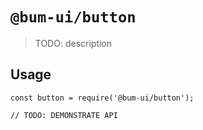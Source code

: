 # `@bum-ui/button`

> TODO: description

## Usage

```
const button = require('@bum-ui/button');

// TODO: DEMONSTRATE API
```
